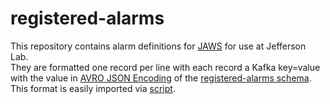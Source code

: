 # registered-alarms
This repository contains alarm definitions for [JAWS](https://github.com/JeffersonLab/jaws) for use at Jefferson Lab.  
They are formatted one record per line with each record a Kafka key=value with the value in [AVRO JSON Encoding](https://avro.apache.org/docs/current/spec.html#json_encoding) of the [registered-alarms schema](https://github.com/JeffersonLab/jaws-libp/blob/main/src/jlab_jaws/avro/subject_schemas/registered-alarms-value.avsc).  This format is easily imported via [script](https://github.com/JeffersonLab/jaws/wiki/Scripts-Reference#set-registered-alarms).

